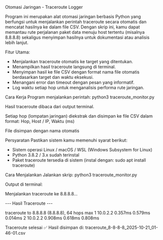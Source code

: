 Otomasi Jaringan - Traceroute Logger

Program ini merupakan alat otomasi jaringan berbasis Python yang berfungsi untuk menjalankan perintah traceroute secara otomatis dan mencatat hasilnya ke dalam file CSV.
Dengan skrip ini, kamu dapat memantau rute perjalanan paket data menuju host tertentu (misalnya 8.8.8.8) sekaligus menyimpan hasilnya untuk dokumentasi atau analisis lebih lanjut.

Fitur Utama:
- Menjalankan traceroute otomatis ke target yang ditentukan.
- Menampilkan hasil traceroute langsung di terminal.
- Menyimpan hasil ke file CSV dengan format nama file otomatis berdasarkan target dan waktu eksekusi.
- Menangani error dan timeout dengan pesan yang informatif.
- Log waktu setiap hop untuk menganalisis performa rute jaringan.

Cara Kerja
Program menjalankan perintah:
python3 traceroute_monitor.py

Hasil traceroute dibaca dari output terminal.

Setiap hop (lompatan jaringan) diekstrak dan disimpan ke file CSV dalam format:
Hop, Host / IP, Waktu (ms)

File disimpan dengan nama otomatis

Persyaratan
Pastikan sistem kamu memenuhi syarat berikut:
- Sistem operasi Linux / macOS / WSL (Windows Subsystem for Linux)
- Python 3.8.2 / 3.x sudah terinstal
- Paket traceroute tersedia di sistem (instal dengan: sudo apt install traceroute)

Cara Menjalankan
Jalankan skrip:
python3 traceroute_monitor.py

Output di terminal:

Menjalankan traceroute ke 8.8.8.8...


--- Hasil Traceroute ---

traceroute to 8.8.8.8 (8.8.8.8), 64 hops max
  1   10.0.2.2  0.357ms  0.579ms  0.014ms 
  2   10.0.2.2  0.908ms  0.618ms  0.808ms 


Traceroute selesai ✅
Hasil disimpan di: traceroute_8-8-8-8_2025-10-21_01-46-01.csv
